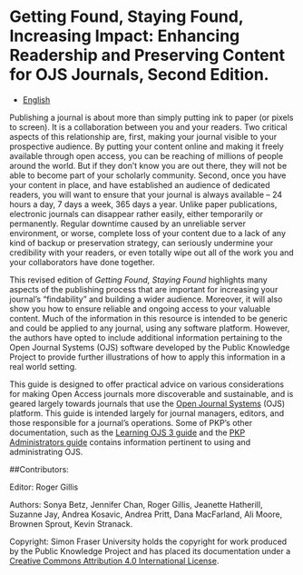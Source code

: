 # Getting Found, Staying Found, Increasing Impact: Enhancing Readership and Preserving Content for OJS Journals, Second Edition.

* [English](en/)

Publishing a journal is about more than simply putting ink to paper (or pixels to screen).
It is a collaboration between you and your readers. Two critical aspects of this relationship are,
first, making your journal visible to your prospective audience. By putting your content online and making
it freely available through open access, you can be reaching of millions of people around the world. But if they don’t know you are out there, they will not be able to become part of your scholarly community. Second, once you have your content in place, and have established an audience of dedicated readers, you will want to ensure that your journal is always available – 24 hours a day, 7 days a week, 365 days a year. Unlike paper publications, electronic journals can disappear rather easily, either temporarily or permanently. Regular downtime caused by an unreliable server environment, or worse,
complete loss of your content due to a lack of any kind of backup or preservation strategy, can seriously
undermine your credibility with your readers, or even totally wipe out all of the work you and your collaborators have done together.

This revised edition of  _Getting Found, Staying Found_ highlights many aspects of the publishing process
that are important for increasing your journal’s “findability” and building a wider audience. Moreover, it will also show you how to ensure reliable and ongoing access to your valuable content. Much of the information in this resource is intended to be generic and could be applied to any journal, using any software platform. However, the authors have opted to include additional information pertaining to the Open Journal Systems  (OJS) software developed by the Public Knowledge Project to provide further illustrations of how to apply this information in a real world setting.

This guide is designed to offer practical advice on various considerations for making Open Access
journals more discoverable and sustainable, and is geared largely towards journals that use the [Open Journal Systems](https://pkp.sfu.ca/ojs/) (OJS) platform. This guide is intended largely for journal managers, editors, and those
 responsible for a journal’s operations. Some of PKP’s other documentation, such as the [Learning OJS 3 guide](https://docs.pkp.sfu.ca/learning-ojs/) and the [PKP Administrators guide](https://docs.pkp.sfu.ca/admin-guide/) contains information pertinent to using and administrating OJS.

##Contributors:

Editor: Roger Gillis

Authors: 
Sonya Betz, Jennifer Chan, Roger Gillis, Jeanette Hatherill, Suzanne Jay, Andrea Kosavic, Andrea Pritt, Dana MacFarland, Ali Moore, Brownen Sprout, Kevin Stranack. 


Copyright: Simon Fraser University holds the copyright for work produced by the Public Knowledge Project and has placed its documentation under a [Creative Commons Attribution 4.0 International License](http://creativecommons.org/licenses/by/4.0/).
